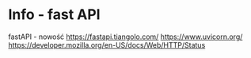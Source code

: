 # Info - fast API


fastAPI - nowość
https://fastapi.tiangolo.com/
https://www.uvicorn.org/
https://developer.mozilla.org/en-US/docs/Web/HTTP/Status

